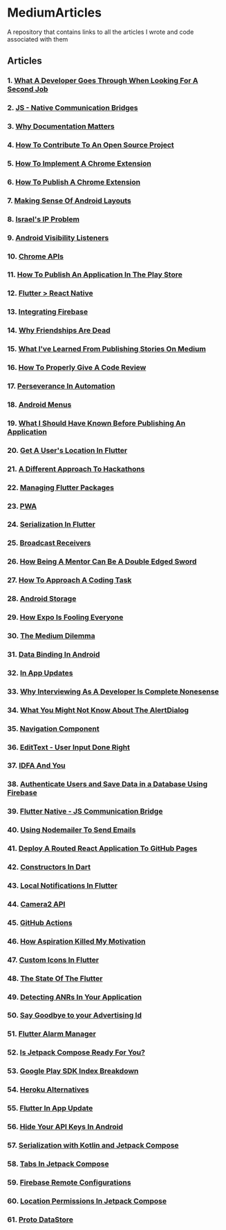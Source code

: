 # MediumArticles
A repository that contains links to all the articles I wrote and code associated with them

## Articles

### 1.  [What A Developer Goes Through When Looking For A Second Job](https://medium.freecodecamp.org/what-a-developer-goes-through-when-looking-for-a-second-job-f061c26ffd8f)

### 2.  [JS - Native Communication Bridges](https://medium.com/@tomerpacific/burning-bridges-native-part-1-7baef82b3f02)

### 3. [Why Documentation Matters](https://medium.com/@tomerpacific/documentation-matters-41ef62dd5c2f)

### 4. [How To Contribute To An Open Source Project](https://medium.com/@tomerpacific/how-to-contribute-to-an-open-source-repository-d66b5e99eec5)

### 5. [How To Implement A Chrome Extension](https://medium.freecodecamp.org/how-to-implement-a-chrome-extension-3802d63b5376)

### 6. [How To Publish A Chrome Extension](https://medium.freecodecamp.org/how-to-publish-your-chrome-extension-dd8400a3d53)

### 7. [Making Sense Of Android Layouts](https://medium.freecodecamp.org/how-to-make-sense-of-the-many-android-layouts-693b262706e0)

### 8. [Israel's IP Problem](https://hackernoon.com/israels-ip-problem-7d8916cb93ec)

### 9. [Android Visibility Listeners](https://medium.freecodecamp.org/how-and-why-to-use-android-visibility-listeners-971e3b6511ec)

### 10. [Chrome APIs](https://medium.freecodecamp.org/features-of-the-chrome-api-you-should-know-bf5c8b6c7733)

### 11. [How To Publish An Application In The Play Store](https://medium.freecodecamp.org/how-to-publish-an-application-in-the-play-store-8ddcc6dc3587)

### 12. [Flutter > React Native](https://hackernoon.com/flutter-react-native-b5e82a2c3e82)

### 13. [Integrating Firebase](https://medium.freecodecamp.org/how-to-integrate-firebase-with-your-application-74fdde01dfe2)

### 14. [Why Friendships Are Dead](https://hackernoon.com/why-friendships-are-dead-4db6f27962da)

### 15. [What I've Learned From Publishing Stories On Medium](https://medium.freecodecamp.org/what-ive-learned-from-publishing-stories-on-medium-9057da232465)

### 16. [How To Properly Give A Code Review](https://medium.freecodecamp.org/how-to-properly-give-a-code-review-c2fcc49e345f)

### 17. [Perseverance In Automation](https://medium.com/swlh/perseverance-in-automation-147630672ba8)

### 18. [Android Menus](https://medium.freecodecamp.org/an-introduction-to-android-menus-c9f382264b49)

### 19. [What I Should Have Known Before Publishing An Application](https://hackernoon.com/what-i-should-have-known-before-publishing-an-application-898d8f72a0e2)

### 20. [Get A User's Location In Flutter](https://medium.com/flutter-community/get-a-users-location-in-flutter-20f488ac8043)

### 21. [A Different Approach To Hackathons](https://medium.freecodecamp.org/a-different-approach-to-hackathons-b88960d9cb79)

### 22. [Managing Flutter Packages](https://medium.com/flutter-community/managing-packages-in-flutter-6018cecaf3a7)

### 23. [PWA](https://medium.freecodecamp.org/an-explanation-of-progressive-web-apps-for-the-non-pwa-crowd-8a400e275ea1)

### 24. [Serialization In Flutter](https://medium.com/flutter-community/serializing-your-object-in-flutter-ab510f0b8b47)

### 25. [Broadcast Receivers](https://android.jlelse.eu/broadcast-receivers-for-beginners-a9d7aa03fb76)

### 26. [How Being A Mentor Can Be A Double Edged Sword](https://www.freecodecamp.org/news/how-being-a-mentor-can-be-a-double-edged-sword/)

### 27. [How To Approach A Coding Task](https://medium.com/better-programming/how-to-approach-a-coding-task-15178b7f04fa)

### 28. [Android Storage](https://android.jlelse.eu/android-memory-cd45b82c0995)

### 29. [How Expo Is Fooling Everyone](https://medium.com/better-programming/how-expo-is-fooling-everyone-adf7f34d7528)

### 30. [The Medium Dilemma](https://medium.com/@tomerpacific/the-medium-dilemma-39307304558)

### 31. [Data Binding In Android](https://medium.com/better-programming/how-to-bind-data-in-android-bbb1e180a928)

### 32. [In App Updates](https://android.jlelse.eu/in-app-updates-6de58dab26ce)

### 33. [Why Interviewing As A Developer Is Complete Nonesense](https://hackernoon.com/why-interviewing-as-a-developer-is-complete-nonsense-qt6q3yb4)

### 34. [What You Might Not Know About The AlertDialog](https://proandroiddev.com/what-you-might-not-know-about-the-alertdialog-2bdc55f3d907)

### 35. [Navigation Component](https://proandroiddev.com/android-navigation-component-fc783c03bb8d)

### 36. [EditText - User Input Done Right](https://proandroiddev.com/edittext-user-input-done-right-9efebe877091)

### 37. [IDFA And You](https://medium.com/macoclock/idfa-and-you-7907c7336119)

### 38. [Authenticate Users and Save Data in a Database Using Firebase](https://medium.com/better-programming/authenticate-users-and-save-data-in-a-database-using-firebase-5a7e8828a5f8)

### 39. [Flutter Native - JS Communication Bridge](https://medium.com/flutter-community/js-native-communication-bridge-in-flutter-f94b65913df1)

### 40. [Using Nodemailer To Send Emails](https://medium.com/better-programming/using-nodemailer-to-send-emails-from-your-node-js-server-d726f73d0439)

### 41. [Deploy A Routed React Application To GitHub Pages](https://betterprogramming.pub/how-to-deploy-a-routed-react-app-to-github-pages-9a40a31a0afc)

### 42. [Constructors In Dart](https://www.freecodecamp.org/news/constructors-in-dart/)

### 43. [Local Notifications In Flutter](https://medium.com/flutter-community/local-notifications-in-flutter-746eb1d606c6)

### 44. [Camera2 API](https://proandroiddev.com/camera2-everything-you-wanted-to-know-2501f9fd846a)

### 45. [GitHub Actions](https://proandroiddev.com/automating-your-android-development-using-github-actions-aad6c6ec9ea2)

### 46. [How Aspiration Killed My Motivation](https://hackernoon.com/how-aspiration-killed-my-motivation)

### 47. [Custom Icons In Flutter](https://medium.com/flutter-community/how-to-add-custom-icons-to-your-flutter-application-463dbd35fd39)

### 48. [The State Of The Flutter](https://medium.com/flutter-community/the-state-of-the-flutter-4a178325cced)

### 49. [Detecting ANRs In Your Application](https://proandroiddev.com/detecting-anrs-in-your-application-f7ee90fa3cfd)

### 50. [Say Goodbye to your Advertising Id](https://medium.com/adventures-in-consumer-technology/say-bye-bye-to-your-advertising-id-8d8946a9af83)

### 51. [Flutter Alarm Manager](https://medium.com/flutter-community/flutter-alarmmanager-f184671240cb)

### 52. [Is Jetpack Compose Ready For You?](https://medium.com/better-programming/is-jetpack-compose-ready-for-you-eae6c93ad3f8)

### 53. [Google Play SDK Index Breakdown](https://proandroiddev.com/google-play-sdk-index-breakdown-6203000d9018)

### 54. [Heroku Alternatives](https://levelup.gitconnected.com/the-end-of-free-dynos-at-heroku-272fdf2d78c4)

### 55. [Flutter In App Update](https://medium.com/flutter-community/in-app-update-the-flutter-way-2f25e4a02c02)

### 56. [Hide Your API Keys In Android](https://proandroiddev.com/hide-your-api-keys-in-android-d4c52446d0bc)

### 57. [Serialization with Kotlin and Jetpack Compose](https://levelup.gitconnected.com/serialization-with-kotlin-and-jetpack-compose-3ab36055fd59)

### 58. [Tabs In Jetpack Compose](https://proandroiddev.com/tabs-in-jetpack-compose-81b1496c97dc)

### 59. [Firebase Remote Configurations](https://medium.com/p/ff1d7161bb01#4817-54e24931e939)

### 60. [Location Permissions In Jetpack Compose](https://medium.com/p/bb9b3dae8d76#1585-a6ff6a90d783)

### 61. [Proto DataStore](https://medium.com/p/36ae997d00f2)
